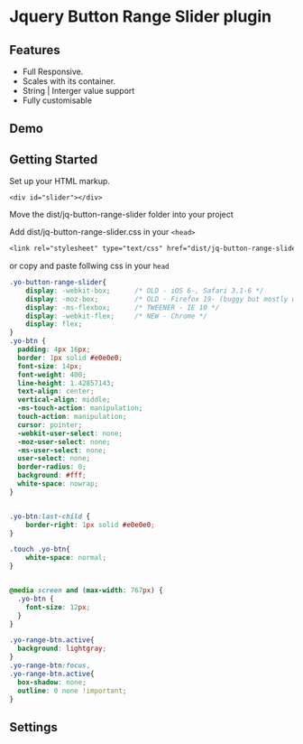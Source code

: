 # Jquery Button Range Slider plugin

## Features
- Full Responsive. 
- Scales with its container.
- String | Interger value support
- Fully customisable

## Demo

## Getting Started
Set up your HTML markup.
```ahtml
<div id="slider"></div>
```

Move the dist/jq-button-range-slider folder into your project

Add dist/jq-button-range-slider.css in your ```<head>```

```css
<link rel="stylesheet" type="text/css" href="dist/jq-button-range-slider.css"/>
```
or copy and paste follwing css in your ```head```

```css
.yo-button-range-slider{
	display: -webkit-box;      /* OLD - iOS 6-, Safari 3.1-6 */
	display: -moz-box;         /* OLD - Firefox 19- (buggy but mostly works) */
	display: -ms-flexbox;      /* TWEENER - IE 10 */
	display: -webkit-flex;     /* NEW - Chrome */
	display: flex;
}
.yo-btn {
  padding: 4px 16px;
  border: 1px solid #e0e0e0;
  font-size: 14px;
  font-weight: 400;
  line-height: 1.42857143;
  text-align: center;
  vertical-align: middle;
  -ms-touch-action: manipulation;
  touch-action: manipulation;
  cursor: pointer;
  -webkit-user-select: none;
  -moz-user-select: none;
  -ms-user-select: none;
  user-select: none;
  border-radius: 0;
  background: #fff;
  white-space: nowrap;
}


.yo-btn:last-child {
	border-right: 1px solid #e0e0e0;
}

.touch .yo-btn{
	white-space: normal;
}


@media screen and (max-width: 767px) {
  .yo-btn {
    font-size: 12px;
  }
}

.yo-range-btn.active{
  background: lightgray;
}
.yo-range-btn:focus,
.yo-range-btn.active{
  box-shadow: none;
  outline: 0 none !important;
}

```

## Settings
